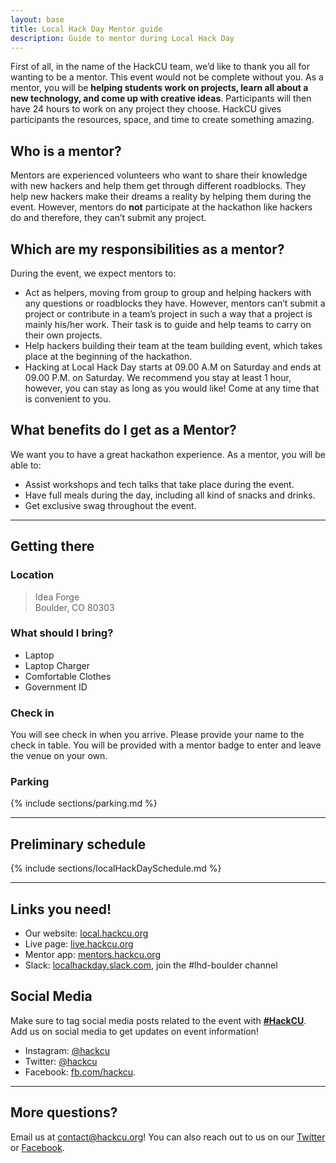```yaml
---
layout: base
title: Local Hack Day Mentor guide
description: Guide to mentor during Local Hack Day
---
```


First of all, in the name of the HackCU team, we’d like to thank you all for wanting to be a mentor. This event would not be complete without you. As a mentor, you will be **helping students work on projects, learn all about a new technology, and come up with creative ideas**. Participants will then have 24 hours to work on any project they choose. HackCU gives participants the resources, space, and time to create something amazing. 


## Who is a mentor?

Mentors are experienced volunteers who want to share their knowledge with new hackers and help them get through different roadblocks. They help new hackers make their dreams a reality by helping them during the event. However, mentors do **not** participate at the hackathon like hackers do and therefore, they can’t submit any project.



## Which are my responsibilities as a mentor?

During the event, we expect mentors to:

- Act as helpers, moving from group to group and helping hackers with any questions or roadblocks they have. However, mentors can’t submit a project or contribute in a team’s project in such a way that a project is mainly his/her work. Their task is to guide and help teams to carry on their own projects.
- Help hackers building their team at the team building event, which takes place at the beginning of the hackathon.
- Hacking at Local Hack Day starts at 09.00 A.M on Saturday and ends at 09.00 P.M. on Saturday. We recommend you stay at least 1 hour, however, you can stay as long as you would like! Come at any time that is convenient to you. 


## What benefits do I get as a Mentor?

We want you to have a great hackathon experience. As a mentor, you will be able to:
- Assist workshops and tech talks that take place during the event.
- Have full meals during the day, including all kind of snacks and drinks.
- Get exclusive swag throughout the event.

---

## Getting there

### Location

>Idea Forge  
>Boulder, CO 80303

### What should I bring?

- Laptop
- Laptop Charger
- Comfortable Clothes
- Government ID

### Check in

You will see check in when you arrive. Please provide your name to the check in table. You will be provided with a mentor badge to enter and leave the venue on your own.

### Parking

{% include sections/parking.md %}

---

## Preliminary schedule


{% include sections/localHackDaySchedule.md %}

---

## Links you need!

- Our website: [local.hackcu.org](https://local.hackcu.org)
- Live page: [live.hackcu.org](https://live.hackcu.org)
- Mentor app: [mentors.hackcu.org](https://mentors.hackcu.org)
- Slack: [localhackday.slack.com](localhackday.slack.com), join the #lhd-boulder channel

## Social Media

Make sure to tag social media posts related to the event with **[\#HackCU](https://twitter.com/search?q=%23hackcu)**. Add us on social media to get updates on event information!
- Instagram: [@hackcu](https://www.instagram.com/hackcu/?hl=en)
- Twitter: [@hackcu](https://twitter.com/hackcu) 
- Facebook: [fb.com/hackcu](https://www.facebook.com/HackCU/). 

-----

## More questions?

Email us at [contact@hackcu.org](mailto:contact@hackcu.org)! You can also reach out to us on our [Twitter](https://twitter.com/hackcu) or [Facebook](https://www.facebook.com/HackCU/).

